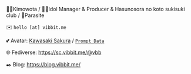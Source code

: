 🧑‍💻Kimowota / 🧑‍💼Idol Manager & Producer & Hasunosora no koto sukisuki club / 🐛Parasite

✉️ `hello [at] vibbit.me`

💕 Avatar: [Kawasaki Sakura](https://idolypride.jp/character/sakura-kawasaki/) / [`Prompt Data`](AvatarPrompt.txt)

🌐 Fediverse: https://sc.vibbit.me/@vbb

✒️ Blog: https://blog.vibbit.me/
